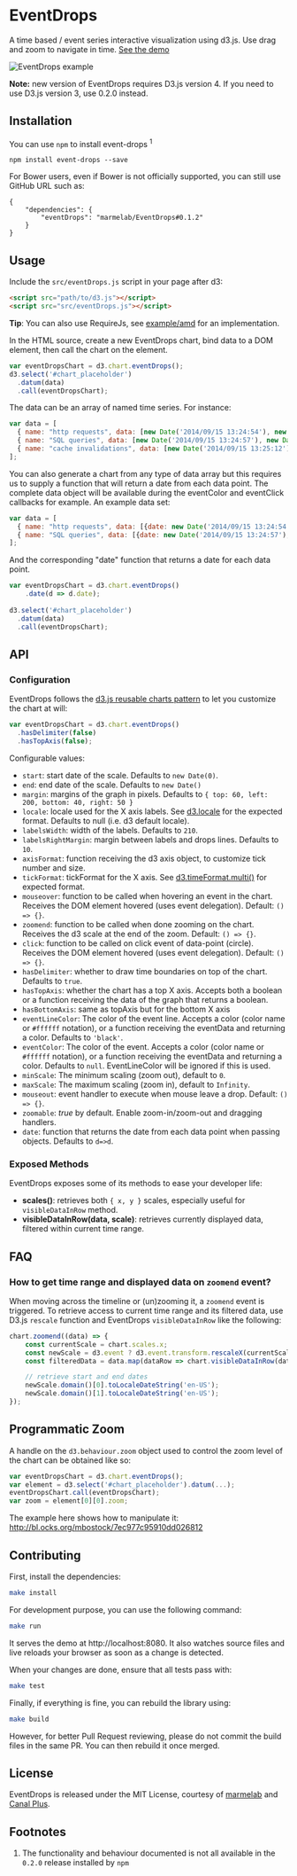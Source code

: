 EventDrops
==========

A time based / event series interactive visualization using d3.js. Use drag and zoom to navigate in time. [See the demo](http://marmelab.com/EventDrops/)

![EventDrops example](https://cloud.githubusercontent.com/assets/688373/18343222/c0a897b2-75b2-11e6-96df-e72e4b02335a.gif)


**Note:** new version of EventDrops requires D3.js version 4. If you need to use D3.js version 3, use 0.2.0 instead.

## Installation

You can use `npm` to install event-drops <sup>1</sup>

```
npm install event-drops --save
```

For Bower users, even if Bower is not officially supported, you can still use GitHub URL such as:

```
{
    "dependencies": {
        "eventDrops": "marmelab/EventDrops#0.1.2"
    }
}
```

## Usage

Include the `src/eventDrops.js` script in your page after d3:

```html
<script src="path/to/d3.js"></script>
<script src="src/eventDrops.js"></script>
```

**Tip**: You can also use RequireJs, see [example/amd](https://github.com/marmelab/EventDrops/tree/master/example/amd) for an implementation.

In the HTML source, create a new EventDrops chart, bind data to a DOM element, then call the chart on the element.

```js
var eventDropsChart = d3.chart.eventDrops();
d3.select('#chart_placeholder')
  .datum(data)
  .call(eventDropsChart);
```

The data can be an array of named time series. For instance:

```js
var data = [
  { name: "http requests", data: [new Date('2014/09/15 13:24:54'), new Date('2014/09/15 13:25:03'), new Date('2014/09/15 13:25:05'), ...] },
  { name: "SQL queries", data: [new Date('2014/09/15 13:24:57'), new Date('2014/09/15 13:25:04'), new Date('2014/09/15 13:25:04'), ...] },
  { name: "cache invalidations", data: [new Date('2014/09/15 13:25:12'), ...] }
];
```

You can also generate a chart from any type of data array but this requires us
to supply a function that will return a date from each data point. The complete
data object will be available during the eventColor and eventClick callbacks
for example. An example data set:

```js
var data = [
  { name: "http requests", data: [{date: new Date('2014/09/15 13:24:54'), foo: 'bar1'}, {date: new Date('2014/09/15 13:25:03'), foo: 'bar2'}, {date: new Date('2014/09/15 13:25:05'), foo: 'bar1'}, ...] },
  { name: "SQL queries", data: [{date: new Date('2014/09/15 13:24:57'), foo: 'bar4'}, {date: new Date('2014/09/15 13:25:04'), foo: 'bar6'}, {date: new Date('2014/09/15 13:25:04'), foo: 'bar2'}, ...] }
];
```

And the corresponding "date" function that returns a date for
each data point.

```js
var eventDropsChart = d3.chart.eventDrops()
    .date(d => d.date);
                              
d3.select('#chart_placeholder')
  .datum(data)
  .call(eventDropsChart);
```

## API

### Configuration

EventDrops follows the [d3.js reusable charts pattern](http://bost.ocks.org/mike/chart/) to let you customize the chart at will:

```js
var eventDropsChart = d3.chart.eventDrops()
  .hasDelimiter(false)
  .hasTopAxis(false);
```

Configurable values:

  - `start`: start date of the scale. Defaults to `new Date(0)`.
  - `end`: end date of the scale. Defaults to `new Date()`
  - `margin`: margins of the graph in pixels. Defaults to `{ top: 60, left: 200, bottom: 40, right: 50 }`
  - `locale`: locale used for the X axis labels. See [d3.locale](https://github.com/mbostock/d3/wiki/Localization#locale) for the expected format. Defaults to null (i.e. d3 default locale).
  - `labelsWidth`: width of the labels. Defaults to `210`.
  - `labelsRightMargin`: margin between labels and drops lines. Defaults to `10`.
  - `axisFormat`: function receiving the d3 axis object, to customize tick number and size.
  - `tickFormat`: tickFormat for the X axis. See [d3.timeFormat.multi()](https://github.com/mbostock/d3/wiki/Time-Formatting#format_multi) for expected format.
  - `mouseover`: function to be called when hovering an event in the chart. Receives the DOM element hovered (uses event delegation). Default: `() => {}`.
  - `zoomend`: function to be called when done zooming on the chart. Receives the d3 scale at the end of the zoom. Default: `() => {}`.
  - `click`: function to be called on click event of data-point (circle). Receives the DOM element hovered (uses event delegation). Default: `() => {}`.
  - `hasDelimiter`: whether to draw time boundaries on top of the chart. Defaults to `true`.
  - `hasTopAxis`: whether the chart has a top X axis. Accepts both a boolean or a function receiving the data of the graph that returns a boolean.
  - `hasBottomAxis`: same as topAxis but for the bottom X axis
  - `eventLineColor`: The color of the event line. Accepts a color (color name or `#ffffff` notation), or a function receiving the eventData and returning a color. Defaults to `'black'`.
  - `eventColor`: The color of the event. Accepts a color (color name or `#ffffff` notation), or a function receiving the eventData and returning a color. Defaults to `null`. EventLineColor will be ignored if this is used.
  - `minScale`: The minimum scaling (zoom out), default to `0`.
  - `maxScale`: The maximum scaling (zoom in), default to `Infinity`.
  - `mouseout`: event handler to execute when mouse leave a drop. Default: `() => {}`.
  - `zoomable`: *true* by default. Enable zoom-in/zoom-out and dragging handlers.
  - `date`: function that returns the date from each data point when passing objects. Defaults to `d=>d`.

### Exposed Methods

EventDrops exposes some of its methods to ease your developer life:

* **scales()**: retrieves both `{ x, y }` scales, especially useful for `visibleDataInRow` method.
* **visibleDataInRow(data, scale)**: retrieves currently displayed data, filtered within current time range.

## FAQ

### How to get time range and displayed data on `zoomend` event?

When moving across the timeline or (un)zooming it, a `zoomend` event is triggered. To retrieve access to
current time range and its filtered data, use D3.js `rescale` function and EventDrops `visibleDataInRow` like
the following:

``` js
chart.zoomend((data) => {
    const currentScale = chart.scales.x;
    const newScale = d3.event ? d3.event.transform.rescaleX(currentScale) : currentScale;
    const filteredData = data.map(dataRow => chart.visibleDataInRow(dataRow.data, newScale));

    // retrieve start and end dates
    newScale.domain()[0].toLocaleDateString('en-US');
    newScale.domain()[1].toLocaleDateString('en-US');
});
```

## Programmatic Zoom

A handle on the `d3.behaviour.zoom` object used to control the zoom level of the chart can be obtained like so:

```javascript
var eventDropsChart = d3.chart.eventDrops();
var element = d3.select('#chart_placeholder').datum(...);
eventDropsChart.call(eventDropsChart);
var zoom = element[0][0].zoom;
```

The example here shows how to manipulate it: http://bl.ocks.org/mbostock/7ec977c95910dd026812

## Contributing

First, install the dependencies:

```sh
make install
```

For development purpose, you can use the following command:

``` sh
make run
```

It serves the demo at http://localhost:8080. It also watches source files and live
reloads your browser as soon as a change is detected.

When your changes are done, ensure that all tests pass with:

``` sh
make test
```

Finally, if everything is fine, you can rebuild the library using:

``` sh
make build
```

However, for better Pull Request reviewing, please do not commit the build files
in the same PR. You can then rebuild it once merged.

## License

EventDrops is released under the MIT License, courtesy of [marmelab](http://marmelab.com) and [Canal Plus](https://github.com/canalplus).

## Footnotes
1. The functionality and behaviour documented is not all available in the `0.2.0` release installed by `npm`
